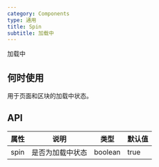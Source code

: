```yaml
---
category: Components
type: 通用
title: Spin
subtitle: 加载中
---
```


加载中

## 何时使用

用于页面和区块的加载中状态。

## API

| 属性 | 说明 | 类型 | 默认值 |
| --- | --- | ---  | ---   |
| spin | 是否为加载中状态 | boolean | true |
